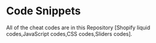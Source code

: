 # Code Snippets
All of the cheat codes are in this Repository [Shopify liquid codes,JavaScript codes,CSS codes,Sliders codes].
